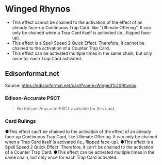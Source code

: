 # Winged Rhynos

*   This effect cannot be chained to the activation of the effect of an already face-up Continuous Trap Card, like "Ultimate Offering". It can only be chained when a Trap Card itself is activated (ie., flipped face-up).
*   This effect is a Spell Speed 2 Quick Effect. Therefore, it cannot be chained to the activation of a Counter Trap Card.
*   This effect can be activated multiple times in the same chain, but only once for each Trap Card activated.

## Edisonformat.net

Source: https://edisonformat.net/card?name=Winged%20Rhynos

### Edison-Accurate PSCT

> No Edison-Accurate PSCT available for this card.

### Card Rulings

●This effect can't be chained to the activation of the effect of an already face-up Continuous Trap Card, like Ultimate Offering. It can only be chained when a Trap Card itself is activated (ie., flipped face-up).
●This effect is a Spell Speed 2 Quick Effect. Therefore, it can't be chained to the activation of a Counter Trap Card.
●This effect can be activated multiple times in the same chain, but only once for each Trap Card activated.
            